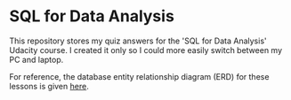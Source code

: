 # SQL for Data Analysis
This repository stores my quiz answers for the 'SQL for Data Analysis' Udacity course. I created it only so I could more easily switch between my PC and laptop.

For reference, the database entity relationship diagram (ERD) for these lessons is given [here](quizes/database_ERD.png).